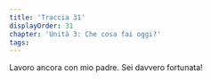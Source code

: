 ```yaml
---
title: 'Traccia 31'
displayOrder: 31
chapter: 'Unità 3: Che cosa fai oggi?'
tags:
---
```


Lavoro ancora con mio padre.
Sei davvero fortunata!
